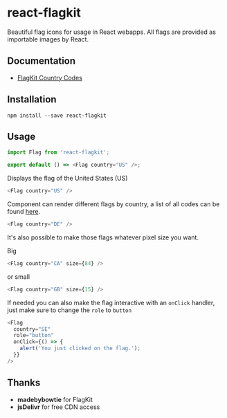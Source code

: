 # react-flagkit

Beautiful flag icons for usage in React webapps. All flags are provided as importable images by React.

## Documentation

- [FlagKit Country Codes][1]

## Installation

```shell
npm install --save react-flagkit
```

## Usage

```js
import Flag from 'react-flagkit';

export default () => <Flag country="US" />;
```

Displays the flag of the United States (US)

```js
<Flag country="US" />
```

Component can render different flags by country, a list of all codes can be found [here](https://github.com/madebybowtie/FlagKit/blob/master/Assets/Flags.md).

```js
<Flag country="DE" />
```

It's also possible to make those flags whatever pixel size you want.

Big

```js
<Flag country="CA" size={84} />
```

or small

```js
<Flag country="GB" size={15} />
```

If needed you can also make the flag interactive with an `onClick` handler, just make sure to change the `role` to `button`

```js
<Flag
  country="SE"
  role="button"
  onClick={() => {
    alert('You just clicked on the flag.');
  }}
/>
```

## Thanks

- **madebybowtie** for FlagKit
- **jsDelivr** for free CDN access

[1]: https://github.com/madebybowtie/FlagKit/blob/master/Assets/Flags.md
